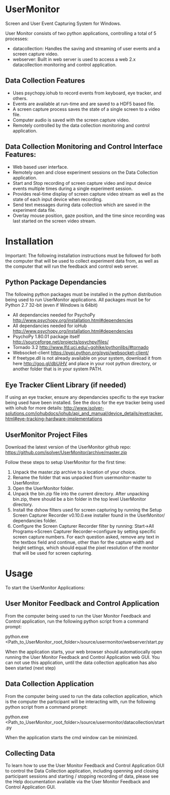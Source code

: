 UserMonitor
===========

Screen and User Event Capturing System for Windows. 

User Monitor consists of two python applications, controlling a total of 5 processes:

* datacollection: Handles the saving and streaming of user events and a screen capture video.
* webserver: Built in web server is used to access a web 2.x datacollection monitoring and control application.  

Data Collection Features
-------------------------

* Uses psychopy.iohub to record events from keyboard, eye tracker, and others.
* Events are available at run-time and are saved to a HDF5 based file.
* A screen capture process saves the state of a single screen to a video file.
* Computer audio is saved with the screen capture video.
* Remotely controlled by the data collection monitoring and control application.

Data Collection Monitoring and Control Interface Features:
-----------------------------------------------------------

* Web based user interface.
* Remotely open and close experiment sessions on the Data Collection application.
* Start and Stop recording of screen capture video and input device events multiple times during a single experiment session.
* Provides real-time display of screen capture video stream as well as the state of each input device when recording.
* Send text messages during data collection which are saved in the experiment data file.
* Overlay mouse position, gaze position, and the time since recording was last started on the screen video stream.

Installation
=============

Important: The following installation instructions must be followed for both the computer that will be used to collect experiment data from, as well as the computer that will run the feedback and control web server.

Python Package Dependancies
----------------------------

The following python packages must be installed in the python distribution being used to run UserMonitor applications. All packages must be for Python 2.7 32-bit (even if Windows is 64bit)

* All dependancies needed for PsychoPy http://www.psychopy.org/installation.html#dependencies
* All dependancies needed for ioHub http://www.psychopy.org/installation.html#dependencies
* PsychoPy 1.80.01 package itself http://sourceforge.net/projects/psychpy/files/
* Tornado 3.2 http://www.lfd.uci.edu/~gohlke/pythonlibs/#tornado
* Websocket-client https://pypi.python.org/pypi/websocket-client/
* If freetype.dll is not already available on your system, download it from here http://goo.gl/dbUjHV and place in your root python directory, or another folder that is in your system PATH.

Eye Tracker Client Library (if needed)
---------------------------------------

If using an eye tracker, ensure any dependancies specific to the eye tracker being used have been installed.
See the docs for the eye tracker being used with iohub for more details: http://www.isolver-solutions.com/iohubdocs/iohub/api_and_manual/device_details/eyetracker.html#eye-tracking-hardware-implementations

UserMonitor Project Files
--------------------------

Download the latest version of the UserMonitor github repo: https://github.com/isolver/UserMonitor/archive/master.zip

Follow these steps to setup UserMonitor for the first time:

1. Unpack the master.zip archive to a location of your choice.
2. Rename the folder that was unpacked from usermonitor-master to UserMonitor.
3. Open the UserMonitor folder.
4. Unpack the bin.zip file into the current directory. After unpacking bin.zip, there should be a bin folder in the top level UserMonitor directory.
5. Install the dshow filters used for screen capturing by running the Setup Screen Capturer Recorder v0.10.0.exe installer found in the UserMonitor/ dependancies folder.
6. Configure the Screen Capturer Recorder filter by running: Start->All Programs->Screen Capturer Recorder->configure by setting specific screen capture numbers. For each question asked, remove any text in the textbox field and continue, other than for the capture width and height settings, which should equal the pixel resolution of the monitor that will be used for screen capturing.

Usage
======

To start the UserMonitor Applications:

User Monitor Feedback and Control Application
----------------------------------------------

From the computer being used to run the User Monitor Feedback and Control application, run the following python script from a command prompt: 

python.exe <Path_to_UserMonitor_root_folder>/source/usermonitor/webserver/start.py

When the application starts, your web browser should automatiocally open running the User Monitor Feedback and Control Application web GUI. You can not use this application, until the data collection application has also been started (next step)

Data Collection Application
----------------------------------------------

From the computer being used to run the data collection application, which is the computer the participant will be interacting with, run the following python script from a command prompt: 

python.exe <Path_to_UserMonitor_root_folder>/source/usermonitor/datacollection/start.py

When the application starts the cmd window can be minimized.

Collecting Data
----------------

To learn how to use the User Monitor Feedback and Control Application GUI to control the Data Collection application, including openning and closing participant sessions and starting / stopping recording of data, please see the Help documentation available via the User Monitor Feedback and Control Application GUI.
